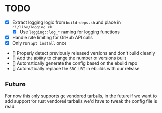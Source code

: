 # TODO

- [x] Extract logging logic from `build-deps.sh` and place in `ci/libs/logging.sh`
  - [x] Use `logging::log_*` naming for logging functions
- [x] Handle rate limiting for GitHub API calls
- [x] Only run `apt install` once
- [] Properly detect previously released versions and don't build cleanly
- [] Add the ability to change the number of versions built
- [] Automatically generate the config based on the ebuild repo
- [] Automatically replace the `SRC_URI` in ebuilds with our release


## Future

For now this only supports go vendored tarballs, in the future if we want to add support
for rust vendored tarballs we'd have to tweak the config file is read.
